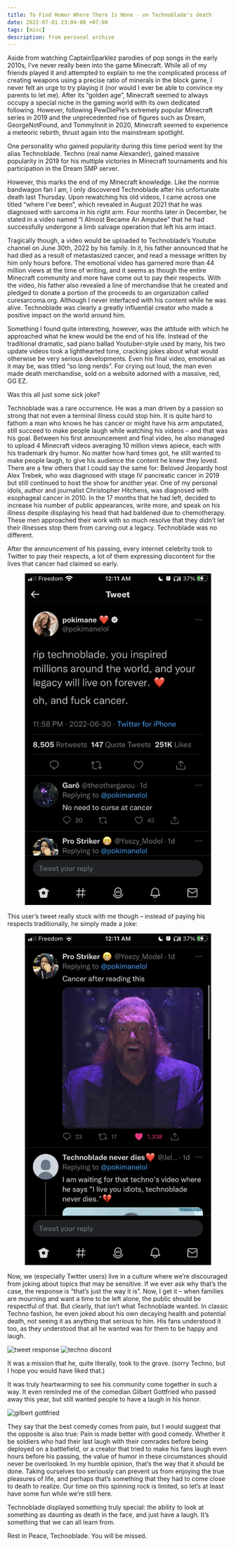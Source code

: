```yaml
---
title: To Find Humor Where There Is None - on Technoblade's death
date: 2022-07-01 23:04:00 +07:00
tags: [misc]
description: from personal archive
---
```


Aside from watching CaptainSparklez parodies of pop songs in the early 2010s, I’ve never really been into the game Minecraft. While all of my friends played it and attempted to explain to me the complicated process of creating weapons using a precise ratio of minerals in the block game, I never felt an urge to try playing it (nor would I ever be able to convince my parents to let me). After its “golden age”,  Minecraft seemed to always occupy a special niche in the gaming world with its own dedicated following. However, following PewDiePie’s extremely popular Minecraft series in 2019 and the unprecedented rise of figures such as Dream, GeorgeNotFound, and TommyInnit in 2020, Minecraft seemed to experience a meteoric rebirth, thrust again into the mainstream spotlight. 

One personality who gained popularity during this time period went by the alias Technoblade. Techno (real name Alexander), gained massive popularity in 2019 for his multiple victories in Minecraft tournaments and his participation in the Dream SMP server. 

However, this marks the end of my Minecraft knowledge. Like the normie bandwagon fan I am, I only discovered Technoblade after his unfortunate death last Thursday. Upon rewatching his old videos, I came across one titled “where I’ve been”, which revealed in August 2021 that he was diagnosed with sarcoma in his right arm. Four months later in December, he stated in a video named “I Almost Became An Amputee” that he had successfully undergone a limb salvage operation that left his arm intact.

Tragically though, a video would be uploaded to Technoblade’s Youtube channel on June 30th, 2022 by his family. In it, his father announced that he had died as a result of metastasized cancer, and read a message written by him only hours before. The emotional video has garnered more than 44 million views at the time of writing, and it seems as though the entire Minecraft community and more have come out to pay their respects. With the video, his father also revealed a line of merchandise that he created and pledged to donate a portion of the proceeds to an organization called curesarcoma.org. Although I never interfaced with his content while he was alive. Technoblade was clearly a greatly influential creator who made a positive impact on the world around him.

Something I found quite interesting, however, was the attitude with which he approached what he knew would be the end of his life. Instead of the traditional dramatic, sad piano ballad Youtuber-style used by many,  his two update videos took a lighthearted tone, cracking jokes about what would otherwise be very serious developments. Even his final video, emotional as it may be, was titled “so long nerds”. For crying out loud, the man even made death merchandise, sold on a website adorned with a massive, red, GG EZ.

Was this all just some sick joke?

Technoblade was a rare occurrence. He was a man driven by a passion so strong that not even a terminal illness could stop him.  It is quite hard to fathom a man who knows he has cancer or might have his arm amputated, still succeed to make people laugh while watching his videos – and that was his goal. Between his first announcement and final video, he also managed to upload 4 Minecraft videos averaging 10 million views apiece, each with his trademark dry humor. No matter how hard times got, he still wanted to make people laugh, to give his audience the content he knew they loved. There are a few others that I could say the same for: Beloved Jeopardy host Alex Trebek, who was diagnosed with stage IV pancreatic cancer in 2019 but still continued to host the show for another year. One of my personal idols, author and journalist Christopher Hitchens, was diagnosed with esophageal cancer in 2010.  In the 17 months that he had left, decided to increase his number of public appearances, write more, and speak on his illness despite displaying his head that had baldened due to chemotherapy. These men approached their work with so much resolve that they didn’t let their illnesses stop them from carving out a legacy. Technoblade was no different.

After the announcement of his passing, every internet celebrity took to Twitter to pay their respects, a lot of them expressing discontent for the lives that cancer had claimed so early.

<figure>
<img src="t1.png" alt="pokimane tweet">
</figure>

This user’s tweet really stuck with me though – instead of paying his respects traditionally, he simply made a joke: 

<figure>
<img src="t2.png" alt="joke tweet">
</figure>

Now, we (especially Twitter users) live in a culture where we’re discouraged from joking about topics that may be sensitive. If we ever ask why that’s the case, the response is “that’s just the way it is”. Now, I get it – when families are mourning and want a time to be left alone, the public should be respectful of that. But clearly, that isn’t what Technoblade wanted. In classic Techno fashion, he even joked about his own decaying health and potential death, not seeing it as anything that serious to him. His fans understood it too, as they understood that all he wanted was for them to be happy and laugh.

<img src="zhaju.github.io/_posts/rip-technoblade/t3.png" alt="tweet response"> <img src="zhaju.github.io/_posts/rip-technoblade/t4.png" alt="techno discord">

 It was a mission that he, quite literally,  took to the grave.
(sorry Techno, but I hope you would have liked that.)

It was truly heartwarming to see his community come together in such a way. It even reminded me of the comedian Gilbert Gottfried who passed away this year, but still wanted people to have a laugh in his honor.

<img src="zhaju.github.io/_posts/rip-technoblade/t5.png" alt="gilbert gottfried">

They say that the best comedy comes from pain, but I would suggest that the opposite is also true: Pain is made better with good comedy. Whether it be soldiers who had their last laugh with their comrades before being deployed on a battlefield, or a creator that tried to make his fans laugh even hours before his passing, the value of humor in these circumstances should never be overlooked. In my humble opinion, that’s the way that it should be done. Taking ourselves too seriously can prevent us from enjoying the true pleasures of life, and perhaps that’s something that they had to come close to death to realize. Our time on this spinning rock is limited, so let’s at least have some fun while we’re still here.

Technoblade displayed something truly special: the ability to look at something as daunting as death in the face, and just have a laugh. It’s something that we can all learn from.

Rest in Peace, Technoblade. You will be missed.
